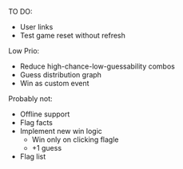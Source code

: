 TO DO:
- User links
- Test game reset without refresh

Low Prio:
- Reduce high-chance-low-guessability combos
- Guess distribution graph
- Win as custom event

Probably not:
- Offline support
- Flag facts
- Implement new win logic
    - Win only on clicking flagle
    - +1 guess
- Flag list